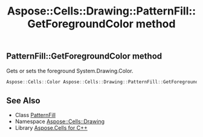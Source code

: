 ﻿---
title: Aspose::Cells::Drawing::PatternFill::GetForegroundColor method
linktitle: GetForegroundColor
second_title: Aspose.Cells for C++ API Reference
description: 'Aspose::Cells::Drawing::PatternFill::GetForegroundColor method. Gets or sets the foreground System.Drawing.Color in C++.'
type: docs
weight: 1200
url: /cpp/aspose.cells.drawing/patternfill/getforegroundcolor/
---
## PatternFill::GetForegroundColor method


Gets or sets the foreground System.Drawing.Color.

```cpp
Aspose::Cells::Color Aspose::Cells::Drawing::PatternFill::GetForegroundColor()
```

## See Also

* Class [PatternFill](../)
* Namespace [Aspose::Cells::Drawing](../../)
* Library [Aspose.Cells for C++](../../../)
